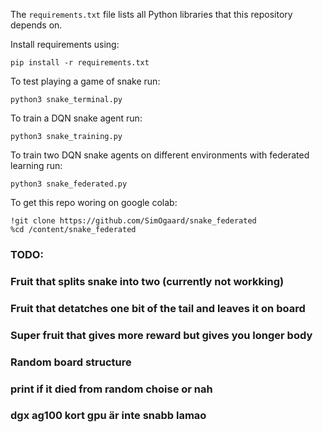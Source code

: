 The `requirements.txt` file lists all Python libraries that this repository depends on.

Install requirements using:
```
pip install -r requirements.txt
```

To test playing a game of snake run:
```
python3 snake_terminal.py
```

To train a DQN snake agent run:
```
python3 snake_training.py
```

To train two DQN snake agents on different environments with federated learning run:
```
python3 snake_federated.py
```

To get this repo woring on google colab:
```
!git clone https://github.com/SimOgaard/snake_federated
%cd /content/snake_federated
```

### TODO:
###     Fruit that splits snake into two (currently not workking)
###     Fruit that detatches one bit of the tail and leaves it on board
###     Super fruit that gives more reward but gives you longer body
###     Random board structure
###
###     print if it died from random choise or nah
###     dgx ag100 kort gpu är inte snabb lamao